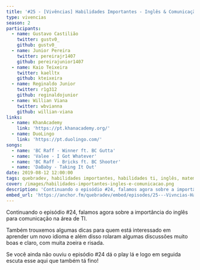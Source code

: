 ```yaml
---
title: '#25 - [Vivências] Habilidades Importantes - Inglês & Comunicação'
type: vivencias
season: 2
participants:
  - name: Gustavo Castilião
    twitter: gustv0_
    github: gustv0_
  - name: Junior Pereira
    twitter: pereirajr1407
    github: pereirajunior1407
  - name: Kaio Teixeira
    twitter: kaelltx
    github: kteixeira
  - name: Reginaldo Junior
    twitter: r1g312
    github: reginaldojunior
  - name: Willian Viana
    twitter: wbvianna
    github: willian-viana
links:
  - name: KhanAcademy
    link: 'https://pt.khanacademy.org/'
  - name: DuoLingo
    link: 'https://pt.duolingo.com/'
songs:
  - name: 'BC Raff - Winner ft. BC Gutta'
  - name: 'Valee - I Got Whatever'
  - name: 'BC Raff - Bricks ft. BC Shooter'
  - name: 'DaBaby - Taking It Out'
date: 2019-08-12 12:00:00
tags: quebradev, habilidades importantes, habilidades ti, inglês, matemática, estudo, vivências
cover: /images/habilidades-importantes-ingles-e-comunicacao.png
description: 'Continuando o episódio #24, falamos agora sobre a importância do inglês para comunicação na área de TI.'
embed_url: 'https://anchor.fm/quebradev/embed/episodes/25---Vivncias-Habilidades-Importantes---Ingls--Comunicao-eclvbr'
---
```


Continuando o episódio #24, falamos agora sobre a importância do inglês para comunicação na área de TI.

Também trouxemos algumas dicas para quem está interessado em aprender um novo idioma e além disso rolaram algumas discussões muito boas e claro, com muita zoeira e risada.

Se você ainda não ouviu o episódio #24 dá o play lá e logo em seguida escuta esse aqui que também tá fino!

